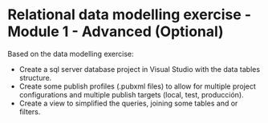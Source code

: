 # Relational data modelling exercise - Module 1 - Advanced (Optional)
Based on the data modelling exercise:
* Create a sql server database project in Visual Studio with the data tables structure.
* Create some publish profiles (.pubxml files) to allow for multiple project configurations and multiple publish targets (local, test, producción).
* Create a view to simplified the queries, joining some tables and or filters.